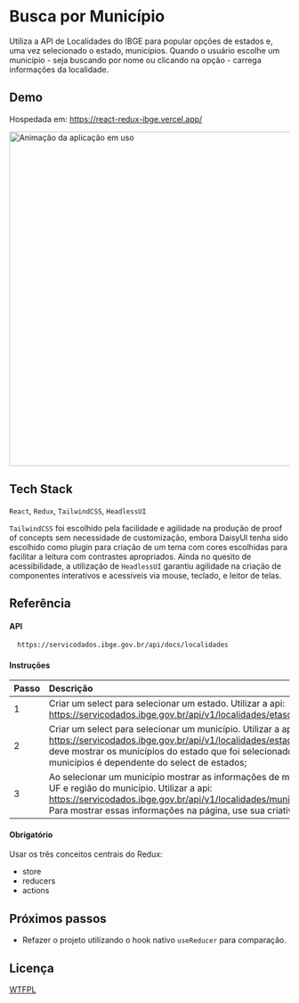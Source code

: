 
# Busca por Município

Utiliza a API de Localidades do IBGE para popular opções de estados e, uma vez selecionado o estado, municípios.
Quando o usuário escolhe um município - seja buscando por nome ou clicando na opção - carrega informações da localidade.

## Demo

Hospedada em: https://react-redux-ibge.vercel.app/


<img src="https://i.imgur.com/K711FLW.gif" alt="Animação da aplicação em uso" width="600px" height="auto">


## Tech Stack

`React`, `Redux`, `TailwindCSS`, `HeadlessUI`

`TailwindCSS` foi escolhido pela facilidade e agilidade na produção de proof of concepts sem necessidade de customização, embora DaisyUI tenha sido escolhido como plugin para criação de um tema com cores escolhidas para facilitar a leitura com contrastes apropriados. 
Ainda no quesito de acessibilidade, a utilização de `HeadlessUI` garantiu agilidade na criação de componentes interativos e acessíveis via mouse, teclado, e leitor de telas.

## Referência

#### API

```md
  https://servicodados.ibge.gov.br/api/docs/localidades
```

#### Instruções

| Passo |  Descrição                       |
| :-------- | :-------------------------------- |
| 1      | Criar um select para selecionar um estado. Utilizar a api: https://servicodados.ibge.gov.br/api/v1/localidades/etasdos; |
| 2 | Criar um select para selecionar um município. Utilizar a api: https://servicodados.ibge.gov.br/api/v1/localidades/estados/{UF}/municipios. Só deve mostrar os municípios do estado que foi selecionado, ou seja, o select de municípios é dependente do select de estados;
| 3 | Ao selecionar um município mostrar as informações de microrregião, mesorregião, UF e região do município. Utilizar a api: https://servicodados.ibge.gov.br/api/v1/localidades/municipios/{municipio}/distritos. Para mostrar essas informações na página, use sua criatividade.

#### Obrigatório

Usar os três conceitos centrais do Redux: 
- store 
- reducers
- actions

## Próximos passos

- Refazer o projeto utilizando o hook nativo `useReducer` para comparação.


## Licença

[WTFPL](https://choosealicense.com/licenses/wtfpl/)

